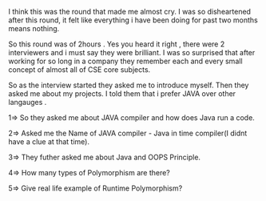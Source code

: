 I think this was the round that made me almost cry.
I was so disheartened after this round, it felt like everything i have been doing for past two months means nothing.

So this round was of 2hours . Yes you heard it right , there were 2 interviewers and i must say they were brilliant. I was so surprised that after working for so long in a company they remember each and every small concept of almost all of CSE core subjects.

So as the interview started they asked me to introduce myself. 
Then they asked me about my projects.
I told them that i prefer JAVA over other langauges .

1=> So they asked me about JAVA compiler and how does Java run a code. 

2=> Asked me the Name of JAVA compiler - Java in time compiler(I didnt have a clue at that time).

3=> They futher asked me about Java and OOPS Principle.

4=> How many types of Polymorphism are there?

5=> Give real life example of Runtime Polymorphism?


